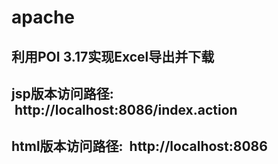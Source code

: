 # apache
## 利用POI 3.17实现Excel导出并下载
## jsp版本访问路径:  http://localhost:8086/index.action
## html版本访问路径:  http://localhost:8086
